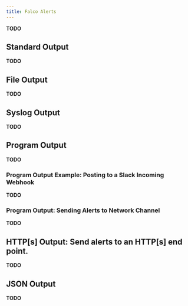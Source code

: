```yaml
---
title: Falco Alerts
---
```


**TODO**

## Standard Output

**TODO**

## File Output

**TODO**

## Syslog Output

**TODO**

## Program Output

**TODO**

### Program Output Example: Posting to a Slack Incoming Webhook

**TODO**

### Program Output: Sending Alerts to Network Channel

**TODO**

## HTTP[s] Output: Send alerts to an HTTP[s] end point.

**TODO**

## JSON Output

**TODO**




